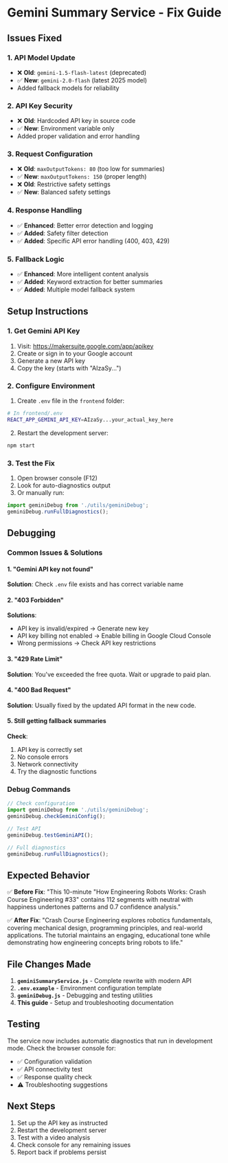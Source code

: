 # Gemini Summary Service - Fix Guide

## Issues Fixed

### 1. **API Model Update**
- ❌ **Old**: `gemini-1.5-flash-latest` (deprecated)
- ✅ **New**: `gemini-2.0-flash` (latest 2025 model)
- Added fallback models for reliability

### 2. **API Key Security**
- ❌ **Old**: Hardcoded API key in source code
- ✅ **New**: Environment variable only
- Added proper validation and error handling

### 3. **Request Configuration**
- ❌ **Old**: `maxOutputTokens: 80` (too low for summaries)
- ✅ **New**: `maxOutputTokens: 150` (proper length)
- ❌ **Old**: Restrictive safety settings
- ✅ **New**: Balanced safety settings

### 4. **Response Handling**
- ✅ **Enhanced**: Better error detection and logging
- ✅ **Added**: Safety filter detection
- ✅ **Added**: Specific API error handling (400, 403, 429)

### 5. **Fallback Logic**
- ✅ **Enhanced**: More intelligent content analysis
- ✅ **Added**: Keyword extraction for better summaries
- ✅ **Added**: Multiple model fallback system

## Setup Instructions

### 1. Get Gemini API Key
1. Visit: https://makersuite.google.com/app/apikey
2. Create or sign in to your Google account
3. Generate a new API key
4. Copy the key (starts with "AIzaSy...")

### 2. Configure Environment
1. Create `.env` file in the `frontend` folder:
```bash
# In frontend/.env
REACT_APP_GEMINI_API_KEY=AIzaSy...your_actual_key_here
```

2. Restart the development server:
```bash
npm start
```

### 3. Test the Fix
1. Open browser console (F12)
2. Look for auto-diagnostics output
3. Or manually run:
```javascript
import geminiDebug from './utils/geminiDebug';
geminiDebug.runFullDiagnostics();
```

## Debugging

### Common Issues & Solutions

#### 1. "Gemini API key not found"
**Solution**: Check `.env` file exists and has correct variable name

#### 2. "403 Forbidden"
**Solutions**:
- API key is invalid/expired → Generate new key
- API key billing not enabled → Enable billing in Google Cloud Console
- Wrong permissions → Check API key restrictions

#### 3. "429 Rate Limit"
**Solution**: You've exceeded the free quota. Wait or upgrade to paid plan.

#### 4. "400 Bad Request"
**Solution**: Usually fixed by the updated API format in the new code.

#### 5. Still getting fallback summaries
**Check**:
1. API key is correctly set
2. No console errors
3. Network connectivity
4. Try the diagnostic functions

### Debug Commands

```javascript
// Check configuration
import geminiDebug from './utils/geminiDebug';
geminiDebug.checkGeminiConfig();

// Test API
geminiDebug.testGeminiAPI();

// Full diagnostics
geminiDebug.runFullDiagnostics();
```

## Expected Behavior

✅ **Before Fix**: 
"This 10-minute "How Engineering Robots Works: Crash Course Engineering #33" contains 112 segments with neutral with happiness undertones patterns and 0.7 confidence analysis."

✅ **After Fix**: 
"Crash Course Engineering explores robotics fundamentals, covering mechanical design, programming principles, and real-world applications. The tutorial maintains an engaging, educational tone while demonstrating how engineering concepts bring robots to life."

## File Changes Made

1. **`geminiSummaryService.js`** - Complete rewrite with modern API
2. **`.env.example`** - Environment configuration template  
3. **`geminiDebug.js`** - Debugging and testing utilities
4. **This guide** - Setup and troubleshooting documentation

## Testing

The service now includes automatic diagnostics that run in development mode. Check the browser console for:
- ✅ Configuration validation
- ✅ API connectivity test
- ✅ Response quality check
- ⚠️ Troubleshooting suggestions

## Next Steps

1. Set up the API key as instructed
2. Restart the development server
3. Test with a video analysis
4. Check console for any remaining issues
5. Report back if problems persist
